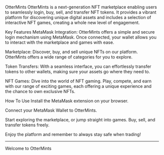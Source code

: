 OtterMints
OtterMints is a next-generation NFT marketplace enabling users to seamlessly login, buy, sell, and transfer NFT tokens. It provides a vibrant platform for discovering unique digital assets and includes a selection of interactive NFT games, creating a whole new level of engagement.

Key Features
MetaMask Integration: OtterMints offers a simple and secure login mechanism using MetaMask. Once connected, your wallet allows you to interact with the marketplace and games with ease.

Marketplace: Discover, buy, and sell unique NFTs on our platform. OtterMints offers a wide range of categories for you to explore.

Token Transfers: With a seamless interface, you can effortlessly transfer tokens to other wallets, making sure your assets go where they need to.

NFT Games: Dive into the world of NFT gaming. Play, compete, and earn with our range of exciting games, each offering a unique experience and the chance to own exclusive NFTs.

How To Use
Install the MetaMask extension on your browser.

Connect your MetaMask Wallet to OtterMints.

Start exploring the marketplace, or jump straight into games. Buy, sell, and transfer tokens freely.

Enjoy the platform and remember to always stay safe when trading!

-------------------------------------------------------------------------------------------------------------------------

Welcome to OtterMints